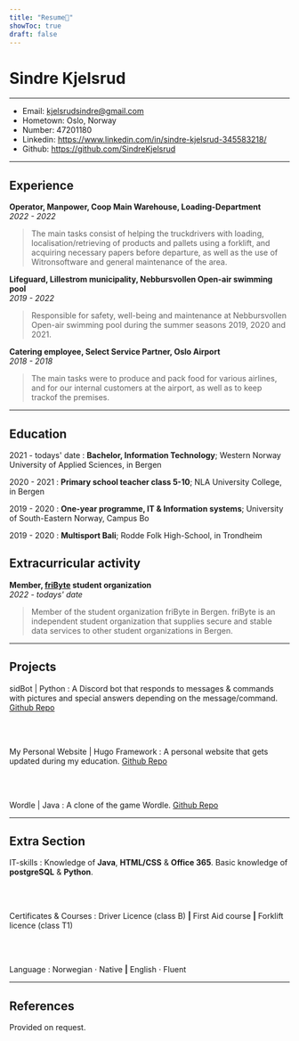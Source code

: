 ```yaml
---
title: "Resume📜"
showToc: true
draft: false
---
```

Sindre Kjelsrud
============

-----------------------------------------------

* Email: kjelsrudsindre@gmail.com
* Hometown: Oslo, Norway
* Number: 47201180
* Linkedin: https://www.linkedin.com/in/sindre-kjelsrud-345583218/
* Github: https://github.com/SindreKjelsrud

-----------------------------------------------

Experience
----------
**Operator, Manpower, Coop Main Warehouse, Loading-Department**  
*2022 - 2022*
> The main tasks consist of helping the truckdrivers with loading, localisation/retrieving of products and pallets using a forklift, and acquiring necessary papers before departure, as well as the use of Witronsoftware and general maintenance of the area.

**Lifeguard, Lillestrom municipality, Nebbursvollen Open-air swimming pool**  
*2019 - 2022* 
> Responsible for safety, well-being and maintenance at Nebbursvollen Open-air swimming pool during the summer seasons 2019, 2020 and 2021.

**Catering employee, Select Service Partner, Oslo Airport**  
*2018 - 2018* 
> The main tasks were to produce and pack food for various airlines, and for our internal customers at the airport, as well as to keep trackof the premises.

-----------------------------------------------

Education
---------
2021 - todays' date
:   **Bachelor, Information Technology**; Western Norway University of Applied Sciences, in Bergen

2020 - 2021
:   **Primary school teacher class 5-10**; NLA University College, in Bergen

2019 - 2020
:   **One-year programme, IT & Information systems**; University of South-Eastern Norway, Campus Bo

2019 - 2020
:   **Multisport Bali**; Rodde Folk High-School, in Trondheim

Extracurricular activity
---------
**Member, [friByte](http://friByte.no) student organization**  
*2022 - todays' date*
>Member of the student organization friByte in Bergen. friByte is an independent student organization that supplies secure and stable data services to other student organizations in Bergen.

-----------------------------------------------

Projects
----------
sidBot | Python
:   A Discord bot that responds to messages & commands with pictures and special answers depending on the message/command. [Github Repo](https://github.com/SindreKjelsrud/sidBot)

<br><br>

My Personal Website | Hugo Framework
:   A personal website that gets updated during my education. [Github Repo](https://github.com/SindreKjelsrud/sindrekjelsrud.github.io)

<br><br>

Wordle | Java
:   A clone of the game Wordle. [Github Repo](https://github.com/SindreKjelsrud/Wordle)

-----------------------------------------------

Extra Section
----------

IT-skills
:   Knowledge of **Java**, **HTML/CSS** & **Office 365**.
    Basic knowledge of **postgreSQL** &  **Python**.

<br><br>

Certificates & Courses
:   Driver Licence (class B) **|**
    First Aid course **|**
    Forklift licence (class T1)

<br><br>

Language
:   Norwegian ⋅ Native **|**
    English ⋅ Fluent

-----------------------------------------------

References
----------
Provided on request.
